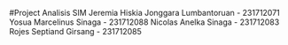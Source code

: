 #Project Analisis SIM
Jeremia Hiskia Jonggara Lumbantoruan - 231712071
Yosua Marcelinus Sinaga - 231712088 
Nicolas Anelka Sinaga - 231712083 
Rojes Septiand Girsang - 231712085
